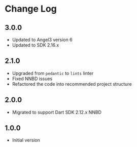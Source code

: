# Change Log

## 3.0.0

* Updated to Angel3 version 6
* Updated to SDK 2.16.x

## 2.1.0

* Upgraded from `pedantic` to `lints` linter
* Fixed NNBD issues
* Refactored the code into recommended project structure

## 2.0.0

* Migrated to support Dart SDK 2.12.x NNBD

## 1.0.0

* Initial version
